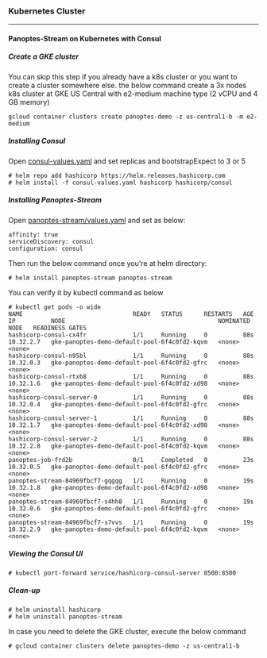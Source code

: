 ### Kubernetes Cluster
--------------

#### Panoptes-Stream on Kubernetes with Consul

##### Create a GKE cluster
You can skip this step if you already have a k8s cluster or you want to create a cluster somewhere else. the below command create a 3x nodes k8s cluster at GKE US Central with e2-medium machine type (2 vCPU and 4 GB memory)

```
gcloud container clusters create panoptes-demo -z us-central1-b -m e2-medium
```

##### Installing Consul
Open [consul-values.yaml](https://github.com/yahoo/panoptes-stream/blob/master/scripts/k8s/consul-values.yaml) and set replicas and bootstrapExpect to 3 or 5 
```console
# helm repo add hashicorp https://helm.releases.hashicorp.com
# helm install -f consul-values.yaml hashicorp hashicorp/consul
```
##### Installing Panoptes-Stream
Open [panoptes-stream/values.yaml](https://github.com/yahoo/panoptes-stream/blob/master/helm/panoptes-stream/values.yaml) and set as below:

```
affinity: true
serviceDiscovery: consul
configuration: consul
```
Then run the below command once you're at helm directory:
```console
# helm install panoptes-stream panoptes-stream
```
You can verify it by kubectl command as below
```
# kubectl get pods -o wide
NAME                               READY   STATUS      RESTARTS   AGE   IP          NODE                                           NOMINATED NODE   READINESS GATES
hashicorp-consul-cx4fr             1/1     Running     0          88s   10.32.2.7   gke-panoptes-demo-default-pool-6f4c0fd2-kqvm   <none>           <none>
hashicorp-consul-n95bl             1/1     Running     0          88s   10.32.0.3   gke-panoptes-demo-default-pool-6f4c0fd2-gfrc   <none>           <none>
hashicorp-consul-rtxb8             1/1     Running     0          88s   10.32.1.6   gke-panoptes-demo-default-pool-6f4c0fd2-xd98   <none>           <none>
hashicorp-consul-server-0          1/1     Running     0          88s   10.32.0.4   gke-panoptes-demo-default-pool-6f4c0fd2-gfrc   <none>           <none>
hashicorp-consul-server-1          1/1     Running     0          88s   10.32.1.7   gke-panoptes-demo-default-pool-6f4c0fd2-xd98   <none>           <none>
hashicorp-consul-server-2          1/1     Running     0          88s   10.32.2.8   gke-panoptes-demo-default-pool-6f4c0fd2-kqvm   <none>           <none>
panoptes-job-frd2b                 0/1     Completed   0          23s   10.32.0.5   gke-panoptes-demo-default-pool-6f4c0fd2-gfrc   <none>           <none>
panoptes-stream-84969fbcf7-gqgqg   1/1     Running     0          19s   10.32.1.8   gke-panoptes-demo-default-pool-6f4c0fd2-xd98   <none>           <none>
panoptes-stream-84969fbcf7-s4hh8   1/1     Running     0          19s   10.32.0.6   gke-panoptes-demo-default-pool-6f4c0fd2-gfrc   <none>           <none>
panoptes-stream-84969fbcf7-s7vvs   1/1     Running     0          19s   10.32.2.9   gke-panoptes-demo-default-pool-6f4c0fd2-kqvm   <none>           <none>
```
##### Viewing the Consul UI
```console
# kubectl port-forward service/hashicorp-consul-server 8500:8500
```
##### Clean-up
```console
# helm uninstall hashicorp 
# helm uninstall panoptes-stream 
```
In case you need to delete the GKE cluster, execute the below command
```
# gcloud container clusters delete panoptes-demo -z us-central1-b
```